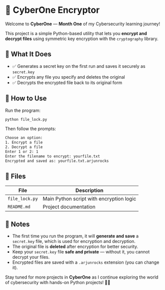 # 🔐 CyberOne Encryptor

Welcome to **CyberOne** — **Month One** of my Cybersecurity learning journey!

This project is a simple Python-based utility that lets you **encrypt and decrypt files** using symmetric key encryption with the `cryptography` library.

## 🧠 What It Does

- ✅ Generates a secret key on the first run and saves it securely as `secret.key`
- ✅ Encrypts any file you specify and deletes the original
- ✅ Decrypts the encrypted file back to its original form

## 🚀 How to Use

Run the program:

```bash
python file_lock.py
```

Then follow the prompts:

```bash
Choose an option:
1. Encrypt a file
2. Decrypt a file
Enter 1 or 2: 1
Enter the filename to encrypt: yourfile.txt
Encrypted and saved as: yourfile.txt.arjunrocks
```

## 📂 Files

| File           | Description                                  |
|----------------|----------------------------------------------|
| `file_lock.py` | Main Python script with encryption logic     |
| `README.md`    | Project documentation                        |

## 🔐 Notes

- The first time you run the program, it will **generate and save** a `secret.key` file, which is used for encryption and decryption.
- The original file is **deleted** after encryption for better security.
- Keep your `secret.key` file **safe and private** — without it, you cannot decrypt your files.
- Encrypted files are saved with a `.arjunrocks` extension (you can change it).

Stay tuned for more projects in **CyberOne** as I continue exploring the world of cybersecurity with hands-on Python projects! 🧑‍💻
